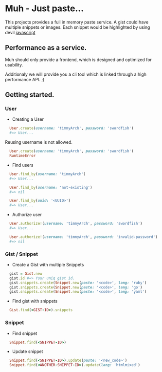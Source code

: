 # Muh - Just paste...

This projects provides a full in memory paste service.
A gist could have multiple snippets or images. 
Each snippet would be highlighted by using devil [javascript](https://github.com/codemirror/CodeMirror)

## Performance as a service.

Muh should only provide a frontend, 
which is designed and optimized for usability. 

Additionaly we will provide you a cli tool which is linked 
through a high performance API. ;)

## Getting started.

### User

* Creating a User

```ruby
  User.create(username: 'timmyArch', password: 'swordfish')
  #=> User...
```

Reusing username is not allowed.

```ruby
  User.create(username: 'timmyArch', password: 'swordfish')
  RuntimeError
```

* Find users

```ruby
  User.find_by(username: 'timmyArch')
  #=> User...
```

```ruby
  User.find_by(username: 'not-existing')
  #=> nil
```

```ruby
  User.find_by(uuid: '<UUID>')
  #=> User...
```

* Authorize user

```ruby
  User.authorize!(username: 'timmyArch', password: 'swordfish')
  #=> User...
```

```ruby
  User.authorize!(username: 'timmyArch', password: 'invalid-password')
  #=> nil
```

### Gist / Snippet

* Create a Gist with multiple Snippets

```ruby
  gist = Gist.new
  gist.id #=> Your uniq gist id.
  gist.snippets.create(Snippet.new(paste: '<code>', lang: 'ruby')
  gist.snippets.create(Snippet.new(paste: '<code>', lang: 'go')
  gist.snippets.create(Snippet.new(paste: '<code>', lang: 'yaml')
```

* Find gist with snippets

```ruby
  Gist.find(<GIST-ID>).snippets
```

### Snippet

* Find snippet

```ruby
  Snippet.find(<SNIPPET-ID>)
```

* Update snippet

```ruby
  Snippet.find(<SNIPPET-ID>).update(paste: '<new_code>')
  Snippet.find(<ANOTHER-SNIPPET-ID>).update(lang: 'htmlmixed')
```


